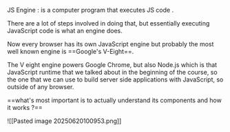 
JS Engine : is a computer program that executes JS code .

There are a lot of steps involved in doing that, but essentially executing JavaScript code is what an engine does.

Now every browser has its own JavaScript engine but probably the most well known engine is ==Google's V-Eight==.

The V eight engine powers Google Chrome, but also Node.js which is that JavaScript runtime that we talked about in the beginning of the course, so the one that we can use to build server side applications with JavaScript, so outside of any browser.

==what's most important is to actually understand its components and how it works ?==

![[Pasted image 20250620100953.png]]



